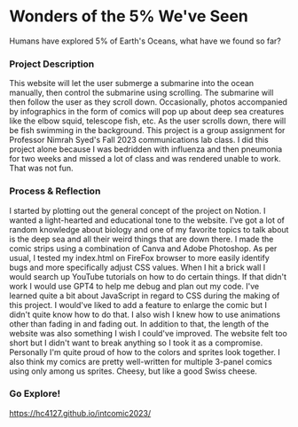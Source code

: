 # Wonders of the 5% We've Seen
Humans have explored 5% of Earth's Oceans, what have we found so far?

### Project Description
This website will let the user submerge a submarine into the ocean manually, then control the submarine using scrolling. The submarine will then follow the user as they scroll down. Occasionally, photos accompanied by infographics in the form of comics will pop up about deep sea creatures like the elbow squid, telescope fish, etc. As the user scrolls down, there will be fish swimming in the background.
This project is a group assignment for Professor Nimrah Syed's Fall 2023 communications lab class. I did this project alone because I was bedridden with influenza and then pneumonia for two weeks and missed a lot of class and was rendered unable to work. That was not fun.

### Process & Reflection
I started by plotting out the general concept of the project on Notion. I wanted a light-hearted and educational tone to the website. I've got a lot of random knowledge about biology and one of my favorite topics to talk about is the deep sea and all their weird things that are down there. I made the comic strips using a combination of Canva and Adobe Photoshop. As per usual, I tested my index.html on FireFox browser to more easily identify bugs and more specifically adjust CSS values. When I hit a brick wall I would search up YouTube tutorials on how to do certain things. If that didn't work I would use GPT4 to help me debug and plan out my code.
I've learned quite a bit about JavaScript in regard to CSS during the making of this project. I would've liked to add a feature to enlarge the comic but I didn't quite know how to do that. I also wish I knew how to use animations other than fading in and fading out. In addition to that, the length of the website was also something I wish I could've improved. The website felt too short but I didn't want to break anything so I took it as a compromise. Personally I'm quite proud of how to the colors and sprites look together. I also think my comics are pretty well-written for multiple 3-panel comics using only among us sprites. Cheesy, but like a good Swiss cheese.

### Go Explore!
https://hc4127.github.io/intcomic2023/
